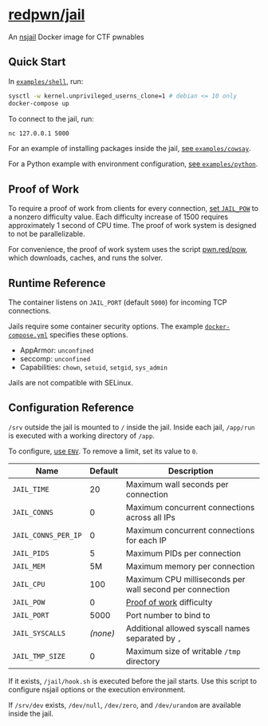 # [redpwn/jail](https://hub.docker.com/r/redpwn/jail)

An [nsjail](https://nsjail.dev) Docker image for CTF pwnables

## Quick Start

In [`examples/shell`](https://github.com/redpwn/jail/tree/master/examples/shell), run:

```sh
sysctl -w kernel.unprivileged_userns_clone=1 # debian <= 10 only
docker-compose up
```

To connect to the jail, run:

```sh
nc 127.0.0.1 5000
```

For an example of installing packages inside the jail, [see `examples/cowsay`](https://github.com/redpwn/jail/blob/master/examples/cowsay/Dockerfile).

For a Python example with environment configuration, [see `examples/python`](https://github.com/redpwn/jail/blob/master/examples/python/Dockerfile).

## Proof of Work

To require a proof of work from clients for every connection, [set `JAIL_POW`](#configuration-reference) to a nonzero difficulty value.
Each difficulty increase of 1500 requires approximately 1 second of CPU time.
The proof of work system is designed to not be parallelizable.

For convenience, the proof of work system uses the script [pwn.red/pow](https://pwn.red/pow), which downloads, caches, and runs the solver.

## Runtime Reference

The container listens on `JAIL_PORT` (default `5000`) for incoming TCP connections.

Jails require some container security options.
The example [`docker-compose.yml`](https://github.com/redpwn/jail/blob/master/examples/shell/docker-compose.yml) specifies these options.

- AppArmor: `unconfined`
- seccomp: `unconfined`
- Capabilities: `chown`, `setuid`, `setgid`, `sys_admin`

Jails are not compatible with SELinux.

## Configuration Reference

`/srv` outside the jail is mounted to `/` inside the jail.
Inside each jail, `/app/run` is executed with a working directory of `/app`.

To configure, [use `ENV`](https://docs.docker.com/engine/reference/builder/#env).
To remove a limit, set its value to `0`.

| Name                | Default  | Description                                             |
| ------------------- | -------- | ------------------------------------------------------- |
| `JAIL_TIME`         | 20       | Maximum wall seconds per connection                     |
| `JAIL_CONNS`        | 0        | Maximum concurrent connections across all IPs           |
| `JAIL_CONNS_PER_IP` | 0        | Maximum concurrent connections for each IP              |
| `JAIL_PIDS`         | 5        | Maximum PIDs per connection                             |
| `JAIL_MEM`          | 5M       | Maximum memory per connection                           |
| `JAIL_CPU`          | 100      | Maximum CPU milliseconds per wall second per connection |
| `JAIL_POW`          | 0        | [Proof of work](#proof-of-work) difficulty              |
| `JAIL_PORT`         | 5000     | Port number to bind to                                  |
| `JAIL_SYSCALLS`     | _(none)_ | Additional allowed syscall names separated by `,`       |
| `JAIL_TMP_SIZE`     | 0        | Maximum size of writable `/tmp` directory               |

If it exists, `/jail/hook.sh` is executed before the jail starts.
Use this script to configure nsjail options or the execution environment.

If `/srv/dev` exists, `/dev/null`, `/dev/zero`, and `/dev/urandom` are available inside the jail.

